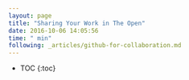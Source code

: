 ```yaml
---
layout: page
title: "Sharing Your Work in The Open"
date: 2016-10-06 14:05:56
time: " min"
following: _articles/github-for-collaboration.md
---
```

* TOC
{:toc}